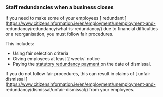 ###  **Staff redundancies when a business closes**

If you need to make some of your employees [ redundant
](https://www.citizensinformation.ie/en/employment/unemployment-and-
redundancy/redundancy/what-is-redundancy/) due to financial difficulties or a
reorganisation, you must follow fair procedures.

This includes:

  * Using fair selection criteria 
  * Giving employees at least 2 weeks' notice 
  * Paying the [ statutory redundancy payment ](https://www.citizensinformation.ie/en/employment/unemployment-and-redundancy/redundancy/redundancy-payments/) on the date of dismissal. 

If you do not follow fair procedures, this can result in claims of [ unfair
dismissal ](https://www.citizensinformation.ie/en/employment/unemployment-and-
redundancy/dismissal/unfair-dismissal/) from your employees.
